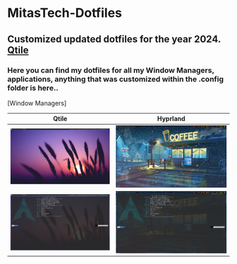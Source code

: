 # MitasTech-Dotfiles

## Customized updated dotfiles for the year 2024. [Qtile]([https://awesomewm.org/](https://qtile.org/))
### Here you can find my dotfiles for all my Window Managers, applications, anything that was customized within the .config folder is here.. 

[Window Managers]

|     Qtile   | Hyprland | 
|:-------------:|:-------------:|
|![](./Screenshots//Qtile-WM.png)|![](./Screenshots/Hyprland-2.png)
|![](./Screenshots/Qtile-Terminal.png)|![](./Screenshots/Hyprland-1.png)
```
